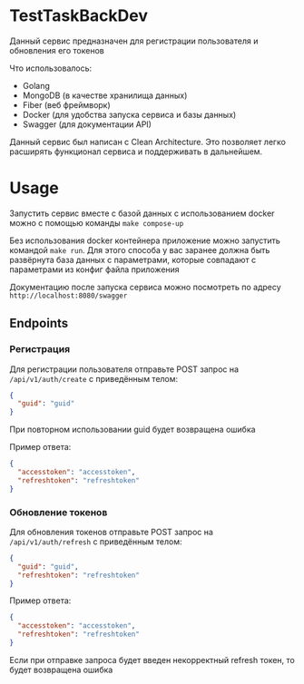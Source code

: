 # TestTaskBackDev

Данный сервис предназначен для регистрации пользователя и обновления его токенов

Что использовалось:
- Golang
- MongoDB (в качестве хранилища данных)
- Fiber (веб фреймворк)
- Docker (для удобства запуска сервиса и базы данных)
- Swagger (для документации API)

Данный сервис был написан с Clean Architecture. Это позволяет легко расширять функционал сервиса и поддерживать в дальнейшем.

# Usage

Запустить сервис вместе с базой данных с использованием docker можно с помощью команды `make compose-up`

Без использования docker контейнера приложение можно запустить командой `make run`.
Для этого способа у вас заранее должна быть развёрнута база данных с параметрами, которые совпадают с параметрами из конфиг файла приложения

Документацию после запуска сервиса можно посмотреть по адресу `http://localhost:8080/swagger`


## Endpoints

### Регистрация
Для регистрации пользователя отправьте POST запрос на `/api/v1/auth/create` с приведённым телом:
```json
{
  "guid": "guid"
}
```
При повторном использовании guid будет возвращена ошибка

Пример ответа:
```json
{
  "accesstoken": "accesstoken",
  "refreshtoken": "refreshtoken"
}
```

### Обновление токенов
Для обновления токенов отправьте POST запрос на `/api/v1/auth/refresh` с приведённым телом:
```json
{
  "guid": "guid",
  "refreshtoken": "refreshtoken"
}
```

Пример ответа:
```json
{
  "accesstoken": "accesstoken",
  "refreshtoken": "refreshtoken"
}
```
Если при отправке запроса будет введен некорректный refresh токен, то будет возвращена ошибка
